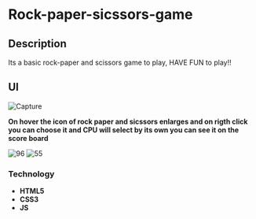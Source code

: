 
# Rock-paper-sicssors-game

## Description

Its a basic rock-paper and scissors game to play, HAVE FUN to play!!

## UI
![Capture](https://user-images.githubusercontent.com/86045021/165950623-8f3b5972-5ed9-4dea-959d-60d432539313.JPG)

**On hover the icon of rock paper and sicssors enlarges and on rigth click you can choose it and CPU will select by its own you can see it on the score board**


![96](https://user-images.githubusercontent.com/86045021/179247572-0dff230d-cd59-4edf-b43d-8db6e1baa6dc.JPG)
![55](https://user-images.githubusercontent.com/86045021/179247583-76f3ad4e-0214-4695-b6f6-6c5def0cfed9.JPG)


### Technology
- **HTML5**
- **CSS3**
- **JS**
